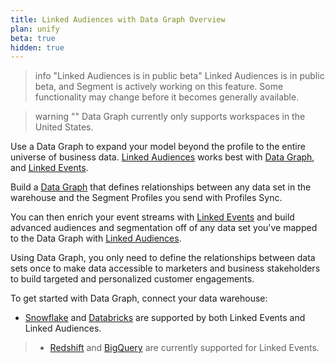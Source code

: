 ```yaml
---
title: Linked Audiences with Data Graph Overview
plan: unify
beta: true
hidden: true
---
```


> info "Linked Audiences is in public beta"
> Linked Audiences is in public beta, and Segment is actively working on this feature. Some functionality may change before it becomes generally available.

> warning ""
> Data Graph currently only supports workspaces in the United States.

Use a Data Graph to expand your model beyond the profile to the entire universe of business data. [Linked Audiences](/docs/engage/audiences/linked-audiences/) works best with [Data Graph](/docs/unify/linked-profiles/data-graph/), and [Linked Events](/docs/unify/linked-profiles/linked-events/). 

Build a [Data Graph](/docs/unify/linked-profiles/data-graph/) that defines relationships between any data set in the warehouse and the Segment Profiles you send with Profiles Sync. 

You can then enrich your event streams with [Linked Events](/docs/unify/linked-profiles/linked-events/) and build advanced audiences and segmentation off of any data set you've mapped to the Data Graph with [Linked Audiences](/docs/engage/audiences/linked-audiences/).

Using Data Graph, you only need to define the relationships between data sets once  to make data accessible to marketers and business stakeholders to build targeted and personalized customer engagements.

To get started with Data Graph, connect your data warehouse:

- [Snowflake](/docs/unify/linked-profiles/setup-guides/snowflake-setup/) and [Databricks](/docs/unify/linked-profiles/setup-guides/databricks-setup/) are supported by both Linked Events and Linked Audiences.
> - [Redshift](/docs/unify/linked-profiles/setup-guides/redshift-setup/) and [BigQuery](/docs/unify/linked-profiles/setup-guides/BigQuery-setup/)  are currently supported for Linked Events.